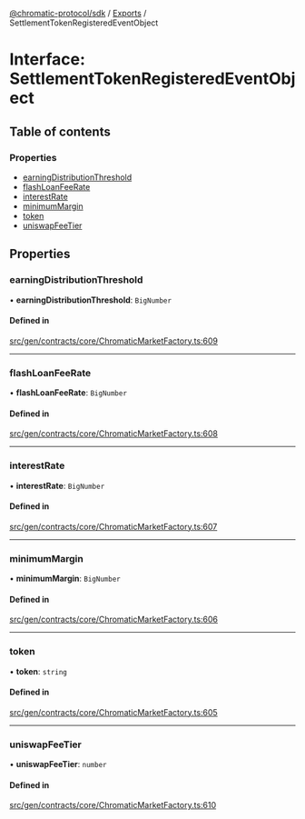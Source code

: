 [@chromatic-protocol/sdk](../README.md) / [Exports](../modules.md) / SettlementTokenRegisteredEventObject

# Interface: SettlementTokenRegisteredEventObject

## Table of contents

### Properties

- [earningDistributionThreshold](SettlementTokenRegisteredEventObject.md#earningdistributionthreshold)
- [flashLoanFeeRate](SettlementTokenRegisteredEventObject.md#flashloanfeerate)
- [interestRate](SettlementTokenRegisteredEventObject.md#interestrate)
- [minimumMargin](SettlementTokenRegisteredEventObject.md#minimummargin)
- [token](SettlementTokenRegisteredEventObject.md#token)
- [uniswapFeeTier](SettlementTokenRegisteredEventObject.md#uniswapfeetier)

## Properties

### earningDistributionThreshold

• **earningDistributionThreshold**: `BigNumber`

#### Defined in

[src/gen/contracts/core/ChromaticMarketFactory.ts:609](https://github.com/chromatic-protocol/sdk/blob/10aa618/src/gen/contracts/core/ChromaticMarketFactory.ts#L609)

___

### flashLoanFeeRate

• **flashLoanFeeRate**: `BigNumber`

#### Defined in

[src/gen/contracts/core/ChromaticMarketFactory.ts:608](https://github.com/chromatic-protocol/sdk/blob/10aa618/src/gen/contracts/core/ChromaticMarketFactory.ts#L608)

___

### interestRate

• **interestRate**: `BigNumber`

#### Defined in

[src/gen/contracts/core/ChromaticMarketFactory.ts:607](https://github.com/chromatic-protocol/sdk/blob/10aa618/src/gen/contracts/core/ChromaticMarketFactory.ts#L607)

___

### minimumMargin

• **minimumMargin**: `BigNumber`

#### Defined in

[src/gen/contracts/core/ChromaticMarketFactory.ts:606](https://github.com/chromatic-protocol/sdk/blob/10aa618/src/gen/contracts/core/ChromaticMarketFactory.ts#L606)

___

### token

• **token**: `string`

#### Defined in

[src/gen/contracts/core/ChromaticMarketFactory.ts:605](https://github.com/chromatic-protocol/sdk/blob/10aa618/src/gen/contracts/core/ChromaticMarketFactory.ts#L605)

___

### uniswapFeeTier

• **uniswapFeeTier**: `number`

#### Defined in

[src/gen/contracts/core/ChromaticMarketFactory.ts:610](https://github.com/chromatic-protocol/sdk/blob/10aa618/src/gen/contracts/core/ChromaticMarketFactory.ts#L610)
